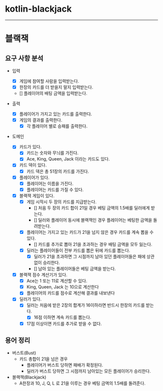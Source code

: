 # kotlin-blackjack

---

# 블랙잭

## 요구 사항 분석

- 입력
  - [x] 게임에 참여할 사람을 입력받는다.
  - [x] 한장의 카드를 더 받을지 말지 입력받는다.
  - [] 플레이어의 배팅 금액을 입력받는다.

- 출력
  - [x] 플레이어가 가지고 있는 카드를 출력한다.
  - [x] 게임의 결과를 출력한다.
    - [x] 각 플레이어 별로 승패를 출력한다.

- 도메인
  - [x] 카드가 있다.
    - [x] 카드는 숫자와 무늬를 가진다.
    - [x] Ace, King, Queen, Jack 이라는 카드도 있다.
  - [x] 카드 덱이 있다.
    - [x] 카드 덱은 총 51장의 카드를 가진다.
  - [x] 플레이어가 있다.
    - [x] 플레이어는 이름을 가진다.
    - [x] 플레이어는 카드를 가질 수 있다.
  - [x] 블랙잭 게임이 있다.
    - [x] 게임 시작시 두 장의 카드를 지급받는다.
      - [] 처음 두 장의 카드 합이 21일 경우 베팅 금액의 1.5배를 딜러에게 받는다.
      - [] 딜러와 플레이어 동시에 블랙잭인 경우 플레이어는 베팅한 금액을 돌려받는다.
    - [x] 플레이어는 가지고 있는 카드가 21을 넘지 않은 경우 카드를 계속 뽑을 수 있다.
      - [] 카드를 추가로 뽑아 21을 초과하는 경우 배팅 금액을 모두 잃는다.
    - [x] 딜러는 플레이어들이 전부 카드를 뽑은 뒤에 카드를 뽑는다.
      - [x] 딜러가 21을 초과하면 그 시점까지 남아 있던 플레이어들은 패에 상관없이 승리한다.
      - [] 남아 있는 플레이어들은 베팅 금액을 받는다.
  - [x] 블랙잭 점수 계산기가 있다.
    - [x] Ace는 1 또는 11로 계산할 수 있다.
    - [x] King, Queen, Jack 는 10으로 계산한다
    - [x] 플레이어의 카드를 점수로 계산해 결과를 내보낸다
  - [x] 딜러가 있다.
    - [x] 딜러는 처음에 받은 2장의 합계가 16이하라면 반드시 한장의 카드를 받는다.
      - [x] 16점 이하면 계속 카드를 뽑는다.
    - [x] 17점 이상이면 카드를 추가로 받을 수 없다.

## 용어 정리

- 버스트(Bust)
  - 카드 총합이 21을 넘은 경우
    - 플레이어가 버스트 당하면 패배가 확정된다.
    - 딜러가 버스트 당하면 그 시점까지 남아있는 모든 플레이어가 승리한다.
- 블랙잭(Blackjack)
  - A한장과 10, J, Q, L 로 21을 이루는 경우 베팅 금액의 1.5배를 돌려준다.